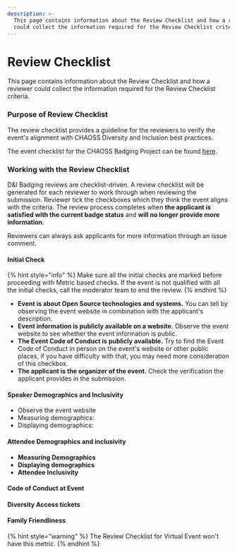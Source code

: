 ```yaml
---
description: >-
  This page contains information about the Review Checklist and how a reviewer
  could collect the information required for the Review Checklist criteria.
---
```


# Review Checklist

This page contains information about the Review Checklist and how a reviewer could collect the information required for the Review Checklist criteria.

### **Purpose of Review Checklist**

The review checklist provides a guideline for the reviewers to verify the event's alignment with CHAOSS Diversity and Inclusion best practices.

The event checklist for the CHAOSS Badging Project can be found [here](https://github.com/badging/event-diversity-and-inclusion/blob/master/.github/checklist.md).

### Working with the Review Checklist

D&I Badging reviews are checklist-driven. A review checklist will be generated for each reviewer to work through when reviewing the submission. Reviewer tick the checkboxes which they think the event aligns with the criteria.  The review process completes when **the applicant is satisfied with the current badge status** and **will no longer provide more information**.

Reviewers can always ask applicants for more information through an issue comment.

#### **Initial Check**

{% hint style="info" %}
Make sure all the initial checks are marked before proceeding with Metric based checks. If the event is not qualified with all the initial checks, call the moderator team to end the review.
{% endhint %}

* **Event is about Open Source technologies and systems.** You can tell by observing the event website in combination with the applicant's description.
* **Event information is publicly available on a website.** Observe the event website to see whether the event information is public.
* **The Event Code of Conduct is publicly available.** Try to find the Event Code of Conduct in person on the event's website or other public places, if you have difficulty with that, you may need more consideration of this checkbox.
* **The applicant is the organizer of the event.** Check the verification the applicant provides in the submission. 

#### Speaker Demographics and Inclusivity

* Observe the event website
* Measuring demographics: 
* Displaying demographics:

#### Attendee Demographics and inclusivity

* **Measuring Demographics** 
* **Displaying demographics** 
* **Attendee Inclusivity** 

#### Code of Conduct at Event



#### Diversity Access tickets



####  Family Friendliness

{% hint style="warning" %}
The Review Checklist for Virtual Event won't have this metric.
{% endhint %}









